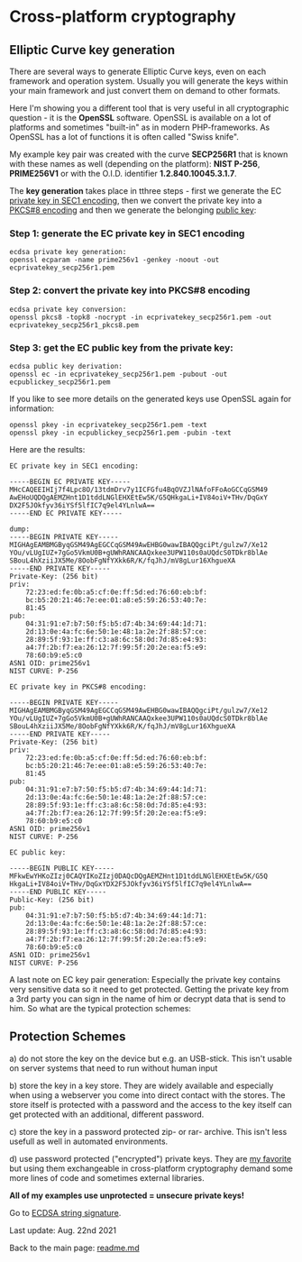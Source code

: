 # Cross-platform cryptography

## Elliptic Curve key generation

There are several ways to generate Elliptic Curve keys, even on each framework and operation system. Usually you will generate the keys within your main  framework and just convert them on demand to other formats.

Here I'm showing you a different tool that is very useful in all cryptographic question - it is the **OpenSSL** software. OpenSSL is available on a lot of platforms and sometimes "built-in" as in modern PHP-frameworks. As OpenSSL has a lot of functions it is often called "Swiss knife".

My example key pair was created with the curve **SECP256R1** that is known with these names as well (depending on the platform): **NIST P-256**, **PRIME256V1** or with the O.I.D. identifier **1.2.840.10045.3.1.7**. 

The **key generation** takes place in tthree steps - first we generate the EC <u>private key in SEC1 encoding</u>, then we convert the private key into a <u>PKCS#8 encoding</u> and then we generate the belonging <u>public key</u>:

### Step 1: generate the EC private key in SEC1 encoding

```plaintext
ecdsa private key generation:
openssl ecparam -name prime256v1 -genkey -noout -out ecprivatekey_secp256r1.pem
```

### Step 2: convert the private key into PKCS#8 encoding

```plaintext
ecdsa private key conversion:
openssl pkcs8 -topk8 -nocrypt -in ecprivatekey_secp256r1.pem -out ecprivatekey_secp256r1_pkcs8.pem
```

### Step 3: get the EC public key from the private key:

```plaintext
ecdsa public key derivation:
openssl ec -in ecprivatekey_secp256r1.pem -pubout -out ecpublickey_secp256r1.pem
```

If you like to see more details on the generated keys use OpenSSL again for information:

```plaintext
openssl pkey -in ecprivatekey_secp256r1.pem -text
openssl pkey -in ecpublickey_secp256r1.pem -pubin -text
```

Here are the results:
```plaintext
EC private key in SEC1 encoding:

-----BEGIN EC PRIVATE KEY-----
MHcCAQEEIHIj7f4Lpc8O/13tdmDrv7y1ICFGfu4BqOVZJlNAfoFFoAoGCCqGSM49
AwEHoUQDQgAEMZHnt1D1tddLNGlEHXEtEw5K/G5QHkgaLi+IV84oiV+THv/DqGxY
DX2F5JOkfyv36iYSf5lfIC7q9el4YLnlwA==
-----END EC PRIVATE KEY-----

dump:
-----BEGIN PRIVATE KEY-----
MIGHAgEAMBMGByqGSM49AgEGCCqGSM49AwEHBG0wawIBAQQgciPt/gulzw7/Xe12
YOu/vLUgIUZ+7gGo5VkmU0B+gUWhRANCAAQxkee3UPW110s0aUQdcS0TDkr8blAe
SBouL4hXziiJX5Me/8OobFgNfYXkk6R/K/fqJhJ/mV8gLur16XhgueXA
-----END PRIVATE KEY-----
Private-Key: (256 bit)
priv:
    72:23:ed:fe:0b:a5:cf:0e:ff:5d:ed:76:60:eb:bf:
    bc:b5:20:21:46:7e:ee:01:a8:e5:59:26:53:40:7e:
    81:45
pub:
    04:31:91:e7:b7:50:f5:b5:d7:4b:34:69:44:1d:71:
    2d:13:0e:4a:fc:6e:50:1e:48:1a:2e:2f:88:57:ce:
    28:89:5f:93:1e:ff:c3:a8:6c:58:0d:7d:85:e4:93:
    a4:7f:2b:f7:ea:26:12:7f:99:5f:20:2e:ea:f5:e9:
    78:60:b9:e5:c0
ASN1 OID: prime256v1
NIST CURVE: P-256
```

```plaintext
EC private key in PKCS#8 encoding:

-----BEGIN PRIVATE KEY-----
MIGHAgEAMBMGByqGSM49AgEGCCqGSM49AwEHBG0wawIBAQQgciPt/gulzw7/Xe12
YOu/vLUgIUZ+7gGo5VkmU0B+gUWhRANCAAQxkee3UPW110s0aUQdcS0TDkr8blAe
SBouL4hXziiJX5Me/8OobFgNfYXkk6R/K/fqJhJ/mV8gLur16XhgueXA
-----END PRIVATE KEY-----
Private-Key: (256 bit)
priv:
    72:23:ed:fe:0b:a5:cf:0e:ff:5d:ed:76:60:eb:bf:
    bc:b5:20:21:46:7e:ee:01:a8:e5:59:26:53:40:7e:
    81:45
pub:
    04:31:91:e7:b7:50:f5:b5:d7:4b:34:69:44:1d:71:
    2d:13:0e:4a:fc:6e:50:1e:48:1a:2e:2f:88:57:ce:
    28:89:5f:93:1e:ff:c3:a8:6c:58:0d:7d:85:e4:93:
    a4:7f:2b:f7:ea:26:12:7f:99:5f:20:2e:ea:f5:e9:
    78:60:b9:e5:c0
ASN1 OID: prime256v1
NIST CURVE: P-256
```

```plaintext
EC public key:

-----BEGIN PUBLIC KEY-----
MFkwEwYHKoZIzj0CAQYIKoZIzj0DAQcDQgAEMZHnt1D1tddLNGlEHXEtEw5K/G5Q
HkgaLi+IV84oiV+THv/DqGxYDX2F5JOkfyv36iYSf5lfIC7q9el4YLnlwA==
-----END PUBLIC KEY-----
Public-Key: (256 bit)
pub:
    04:31:91:e7:b7:50:f5:b5:d7:4b:34:69:44:1d:71:
    2d:13:0e:4a:fc:6e:50:1e:48:1a:2e:2f:88:57:ce:
    28:89:5f:93:1e:ff:c3:a8:6c:58:0d:7d:85:e4:93:
    a4:7f:2b:f7:ea:26:12:7f:99:5f:20:2e:ea:f5:e9:
    78:60:b9:e5:c0
ASN1 OID: prime256v1
NIST CURVE: P-256
```

A last note on EC key pair generation: Especially the private key contains very sensitive data so it need to get protected. Getting the private key from a 3rd party you can sign in the name of him or decrypt data that is send to him. So what are the typical protection schemes:

## Protection Schemes

a) do not store the key on the device but e.g. an USB-stick. This isn't usable on server systems that need to run without human input

b) store the key in a key store. They are widely available and especially when using a webserver you come into direct contact with the stores. The store itself is protected with a password and the access to the key itself can get protected with an additional, different password. 

c) store the key in a password protected zip- or rar- archive. This isn't less usefull as well in automated environments.

d) use password protected ("encrypted") private keys. They are <u>my favorite</u> but using them exchangeable in cross-platform cryptography demand some more lines of code and sometimes external libraries.

**All of my examples use unprotected = unsecure private keys!**

Go to [ECDSA string signature](ecdsa_signature_string.md).

Last update: Aug. 22nd 2021

Back to the main page: [readme.md](../readme.md)